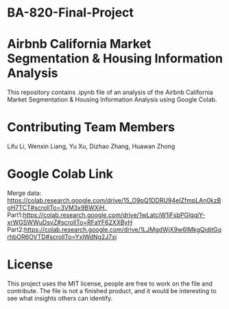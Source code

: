 # BA-820-Final-Project
# Airbnb California Market Segmentation & Housing Information Analysis
This repository contains .ipynb file of an analysis of the Airbnb California Market Segmentation & Housing Information Analysis using Google Colab.

# Contributing Team Members
Lifu Li, Wenxin Liang, Yu Xu, Dizhao Zhang, Huawan Zhong

# Google Colab Link
Merge data: https://colab.research.google.com/drive/15_O9pQ1DDRU94eIZfmpLAn0kzBoH7TCT#scrollTo=3VM3x9BWXjH_
Part1:https://colab.research.google.com/drive/1wLatciW1jFsbPGlgqjY-xrWGSWWuDsvZ#scrollTo=RFaYF62XXByH  
Part2:https://colab.research.google.com/drive/1LJMgdWjX9w6IMkgQjdjtGqrhbOR6OVTD#scrollTo=YxlWdNg2J7xi

# License
This project uses the MIT license, people are free to work on the file and contribute. The file is not a finished product, and it would be interesting to see what insights others can identify.
